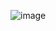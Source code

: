 
![image](https://github.com/mindexpert7546/Oracle-_SQL_Repo/assets/89348788/14912aa7-4239-4f8a-a04f-0275629584ad)
